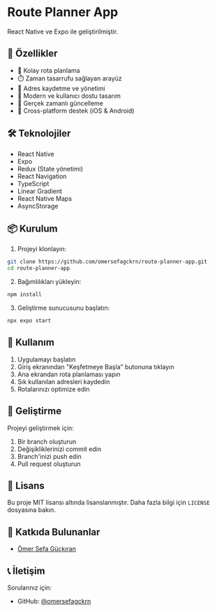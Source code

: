 # Route Planner App

React Native ve Expo ile geliştirilmiştir.

## 🚀 Özellikler

- 📍 Kolay rota planlama
- ⏱️ Zaman tasarrufu sağlayan arayüz
- 📌 Adres kaydetme ve yönetimi
- 🎨 Modern ve kullanıcı dostu tasarım
- 🔄 Gerçek zamanlı güncelleme
- 📱 Cross-platform destek (iOS & Android)

## 🛠️ Teknolojiler

- React Native
- Expo
- Redux (State yönetimi)
- React Navigation
- TypeScript
- Linear Gradient
- React Native Maps
- AsyncStorage

## 📦 Kurulum

1. Projeyi klonlayın:

```bash
git clone https://github.com/omersefagckrn/route-planner-app.git
cd route-planner-app
```

2. Bağımlılıkları yükleyin:

```bash
npm install
```

3. Geliştirme sunucusunu başlatın:

```bash
npx expo start
```

## 📱 Kullanım

1. Uygulamayı başlatın
2. Giriş ekranından "Keşfetmeye Başla" butonuna tıklayın
3. Ana ekrandan rota planlaması yapın
4. Sık kullanılan adresleri kaydedin
5. Rotalarınızı optimize edin

## 🔧 Geliştirme

Projeyi geliştirmek için:

1. Bir branch oluşturun
2. Değişikliklerinizi commit edin
3. Branch'inizi push edin
4. Pull request oluşturun

## 📄 Lisans

Bu proje MIT lisansı altında lisanslanmıştır. Daha fazla bilgi için `LICENSE` dosyasına bakın.

## 👥 Katkıda Bulunanlar

- [Ömer Sefa Güçkıran](https://github.com/omersefagckrn)

## 📞 İletişim

Sorularınız için:

- GitHub: [@omersefagckrn](https://github.com/omersefagckrn)
